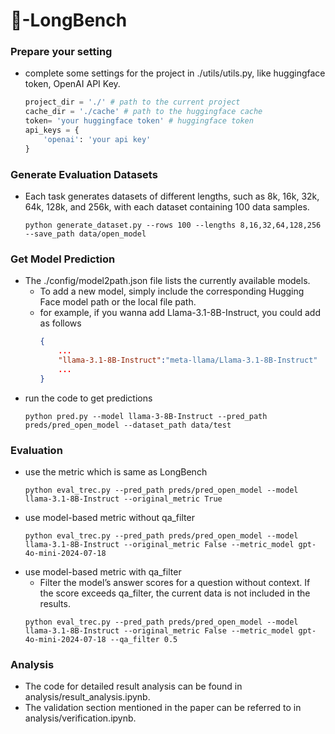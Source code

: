 # 💯-LongBench

### Prepare your setting
- complete some settings for the project in ./utils/utils.py, like huggingface token, OpenAI API Key.
    ```python
    project_dir = './' # path to the current project
    cache_dir = './cache' # path to the huggingface cache
    token= 'your huggingface token' # huggingface token
    api_keys = {
        'openai': 'your api key'
    }
    ```

### Generate Evaluation Datasets
- Each task generates datasets of different lengths, such as 8k, 16k, 32k, 64k, 128k, and 256k, with each dataset containing 100 data samples.
    ```shell
    python generate_dataset.py --rows 100 --lengths 8,16,32,64,128,256 --save_path data/open_model
    ```
### Get Model Prediction
- The ./config/model2path.json file lists the currently available models. 
    - To add a new model, simply include the corresponding Hugging Face model path or the local file path.
    - for example, if you wanna add Llama-3.1-8B-Instruct, you could add as follows
        ```json
        {   
            ...
            "llama-3.1-8B-Instruct":"meta-llama/Llama-3.1-8B-Instruct"
            ...
        }
        ```
- run the code to get predictions
    ```shell
    python pred.py --model llama-3-8B-Instruct --pred_path preds/pred_open_model --dataset_path data/test
    ```

### Evaluation
- use the metric which is same as LongBench
    ```shell
    python eval_trec.py --pred_path preds/pred_open_model --model llama-3.1-8B-Instruct --original_metric True
    ```
- use model-based metric without qa_filter
    ```shell
    python eval_trec.py --pred_path preds/pred_open_model --model llama-3.1-8B-Instruct --original_metric False --metric_model gpt-4o-mini-2024-07-18
    ```
- use model-based metric with qa_filter
    - Filter the model’s answer scores for a question without context. If the score exceeds qa_filter, the current data is not included in the results.
    ```shell
    python eval_trec.py --pred_path preds/pred_open_model --model llama-3.1-8B-Instruct --original_metric False --metric_model gpt-4o-mini-2024-07-18 --qa_filter 0.5
    ```
### Analysis
- The code for detailed result analysis can be found in analysis/result_analysis.ipynb.
- The validation section mentioned in the paper can be referred to in analysis/verification.ipynb.
